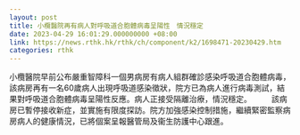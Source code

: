 ```yaml
---
layout: post
title: 小欖醫院再有病人對呼吸道合胞體病毒呈陽性　情況穩定
date: 2023-04-29 16:01:29.000000000 +08:00
link: https://news.rthk.hk/rthk/ch/component/k2/1698471-20230429.htm
categories: rthk
---
```


小欖醫院早前公布嚴重智障科一個男病房有病人組群確診感染呼吸道合胞體病毒，該病房再有一名60歲病人出現呼吸道感染徵狀，院方已為病人進行病毒測試，結果對呼吸道合胞體病毒呈陽性反應。病人正接受隔離治療，情況穩定。
　　 
該病房已暫停接收新症，並實施有限度探訪。院方加強感染控制措施，繼續緊密監察病房病人的健康情況，已將個案呈報醫管局及衞生防護中心跟進。
